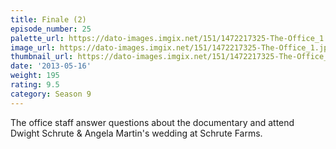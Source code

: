 ```yaml
---
title: Finale (2)
episode_number: 25
palette_url: https://dato-images.imgix.net/151/1472217325-The-Office_1.jpg?ixlib=rb-1.1.0&ch=DPR%2CWidth&auto=enhance&palette=json
image_url: https://dato-images.imgix.net/151/1472217325-The-Office_1.jpg?ixlib=rb-1.1.0&ch=DPR%2CWidth&auto=compress%2Cformat&w=500
thumbnail_url: https://dato-images.imgix.net/151/1472217325-The-Office_1.jpg?ixlib=rb-1.1.0&ch=DPR%2CWidth&auto=enhance&w=500&h=280&fit=crop&fm=jpg
date: '2013-05-16'
weight: 195
rating: 9.5
category: Season 9
---
```


The office staff answer questions about the documentary and attend Dwight Schrute & Angela Martin's wedding at Schrute Farms.